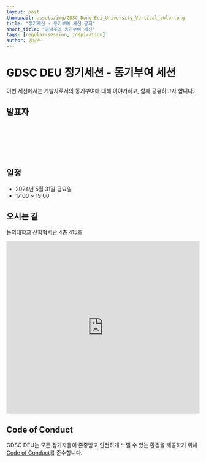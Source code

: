 ```yaml
---
layout: post
thumbnail: assets/img/GDSC_Dong-Eui_University_Vertical_color.png
title: "정기세션 - 동기부여 세션 공지"
short_title: "김남주의 동기부여 세션"
tags: [regular-session, inspiration]
author: 김남주
---
```


# GDSC DEU 정기세션 - 동기부여 세션

이번 세션에서는 개발자로서의 동기부여에 대해 이야기하고, 함께 공유하고자 합니다.

## 발표자

<br><br>

<github-profile-widget username="cmsong111"></github-profile-widget>

<script src="https://npmcdn.com/github-profile-widget@1.3.0/github-profile-widget.js"></script>

<br><br>

## 일정

- 2024년 5월 31일 금요일
- 17:00 ~ 19:00

## 오시는 길

동의대학교 산학협력관 4층 415호

<iframe src="https://www.google.com/maps/embed?pb=!1m18!1m12!1m3!1d3262.6059082881065!2d129.03095621231427!3d35.14150687265281!2m3!1f0!2f0!3f0!3m2!1i1024!2i768!4f13.1!3m3!1m2!1s0x3568ebb1e7cd71a5%3A0x5d6cf9c83ffdf0bb!2z64-Z7J2Y64yA7ZWZ6rWQIOyCsO2Vme2Ykeugpeq0gA!5e0!3m2!1sko!2skr!4v1716123811569!5m2!1sko!2skr" width="100%" height="450" style="border:0;" allowfullscreen="" loading="lazy" referrerpolicy="no-referrer-when-downgrade"></iframe>

## Code of Conduct

GDSC DEU는 모든 참가자들이 존중받고 안전하게 느낄 수 있는 환경을 제공하기 위해 [Code of Conduct](https://www.google.com/events/policy/anti-harassmentpolicy.html?hl=ko)를 준수합니다.
